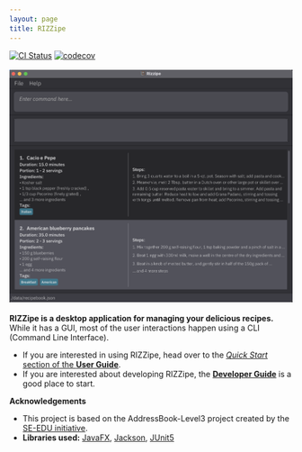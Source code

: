 ```yaml
---
layout: page
title: RIZZipe
---
```


[![CI Status](https://github.com/AY2223S2-CS2103T-T13-2/tp/actions/workflows/gradle.yml/badge.svg)](https://github.com/AY2223S2-CS2103T-T13-2/tp/actions)
[![codecov](https://codecov.io/gh/AY2223S2-CS2103T-T13-2/tp/branch/master/graph/badge.svg?token=7VWU83CQOT)](https://codecov.io/gh/AY2223S2-CS2103T-T13-2/tp)<br/><br/>
![Rizzipe App Screenshot](images/RizzipeAppScreenshot.png)  
<br>
**RIZZipe is a desktop application for managing your delicious recipes.** While it has a GUI, most of the user interactions happen using a CLI (Command Line Interface).

* If you are interested in using RIZZipe, head over to the [_Quick Start_ section of the **User Guide**](UserGuide.html#quick-start).
* If you are interested about developing RIZZipe, the [**Developer Guide**](DeveloperGuide.html) is a good place to start.


**Acknowledgements**

* This project is based on the AddressBook-Level3 project created by the [SE-EDU initiative](https://se-education.org).
* **Libraries used:** [JavaFX](https://openjfx.io/), [Jackson](https://github.com/FasterXML/jackson), [JUnit5](https://github.com/junit-team/junit5)
